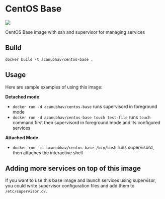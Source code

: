 # CentOS Base

[![](https://badge.imagelayers.io/ashrithr/centos-base:latest.svg)](https://imagelayers.io/?images=ashrithr/centos-base:latest 'Get your own badge on imagelayers.io')

CentOS Base image with ssh and supervisor for managing services

## Build

```
docker build -t acanubhav/centos-base .
```

## Usage

Here are sample examples of using this image:

**Detached mode**

  * `docker run -d acanubhav/centos-base` runs supervisord in foreground mode
  * `docker run -d acanubhav/centos-base touch test-file` runs `touch` command first then supervisord in foreground mode and its configured services

**Attached Mode**

  * `docker run -it acanubhav/centos-base /bin/bash` runs supervisord, then attaches the interactive shell

## Adding more services on top of this image

If you want to use this base image and launch services using supervisor, you could write supervisor configuration files and add them to `/etc/supervisor.d/`. 
